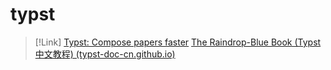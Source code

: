 # typst

> [!Link]
> [Typst: Compose papers faster](https://typst.app/)
> [The Raindrop-Blue Book (Typst中文教程) (typst-doc-cn.github.io)](https://typst-doc-cn.github.io/tutorial/)